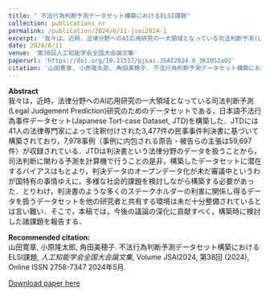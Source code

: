 ```yaml
---
title: " 不法行為判断予測データセット構築におけるELSI課題"
collection: publications_nr
permalink: /publication/2024/6/11-jsai2024-1
excerpt: '我々は，近時，法律分野へのAI応用研究の一大領域となっている司法判断予測(Legal Judgement Prediction)研究のためのデータセットである，日本語不法行為事件データセット(Japanese Tort-case Dataset, JTD)を構築した．JTDには41人の法律専門家によって注釈付けされた3,477件の民事事件判決書に基づいて構築されており，7,978事例（事例に内包される原告・被告らの主張は59,697件）が収録されている．JTDは判決書という法律分野のデータを扱うことから，司法判断に関わる予測を計算機で行うことの是非，構築したデータセットに潜在するバイアスはもとより，判決データのオープンデータ化が未だ審議中というわが国特有の事情ゆえに，多様な社会的課題を検討しながら構築する必要があった．とりわけ，判決書のような多くのステークホルダーの利害に関係し得るデータを扱うデータセットを他の研究者と共有する環境は未だ十分整備されているとは言い難い．そこで，本稿では，今後の議論の深化に貢献すべく，構築時に検討した諸課題を報告する．'
date: 2024/6/11
venue: '第38回人工知能学会全国大会論文集'
paperurl: 'https://doi.org/10.11517/pjsai.JSAI2024.0_3K1OS2a02'
citation: '山田寛章, 小原隆太郎, 角田美穂子. 不法行為判断予測データセット構築におけるELSI課題, <i>人工知能学会全国大会論文集</i>, Volume JSAI2024, 第38回 (2024), Online ISSN 2758-7347 2024年5月.'
---
```

**Abstract**   
我々は，近時，法律分野へのAI応用研究の一大領域となっている司法判断予測(Legal Judgement Prediction)研究のためのデータセットである，日本語不法行為事件データセット(Japanese Tort-case Dataset, JTD)を構築した．JTDには41人の法律専門家によって注釈付けされた3,477件の民事事件判決書に基づいて構築されており，7,978事例（事例に内包される原告・被告らの主張は59,697件）が収録されている．JTDは判決書という法律分野のデータを扱うことから，司法判断に関わる予測を計算機で行うことの是非，構築したデータセットに潜在するバイアスはもとより，判決データのオープンデータ化が未だ審議中というわが国特有の事情ゆえに，多様な社会的課題を検討しながら構築する必要があった．とりわけ，判決書のような多くのステークホルダーの利害に関係し得るデータを扱うデータセットを他の研究者と共有する環境は未だ十分整備されているとは言い難い．そこで，本稿では，今後の議論の深化に貢献すべく，構築時に検討した諸課題を報告する．

**Recommended citation:**   
山田寛章, 小原隆太郎, 角田美穂子. 不法行為判断予測データセット構築におけるELSI課題, <i>人工知能学会全国大会論文集</i>, Volume JSAI2024, 第38回 (2024), Online ISSN 2758-7347 2024年5月.

<a href='https://doi.org/10.11517/pjsai.JSAI2024.0_3K1OS2a02'>Download paper here</a>

